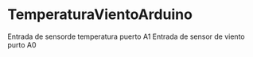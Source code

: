 # TemperaturaVientoArduino

Entrada de sensorde temperatura  puerto  A1
Entrada de sensor de viento purto A0

